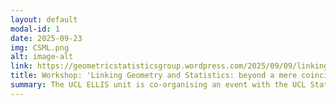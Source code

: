 ```yaml
---
layout: default
modal-id: 1
date: 2025-09-23
img: CSML.png
alt: image-alt
link: https://geometricstatisticsgroup.wordpress.com/2025/09/09/linking-geometry-and-statistics-beyond-a-mere-coincidence/
title: Workshop: 'Linking Geometry and Statistics: beyond a mere coincidence?'
summary: The UCL ELLIS unit is co-organising an event with the UCL Statistical Science department to celebrate the appointment of three new faculties working at the intersection of geometry and stats/ML. The event takes place at The Alan Turing Institute.
---
```




